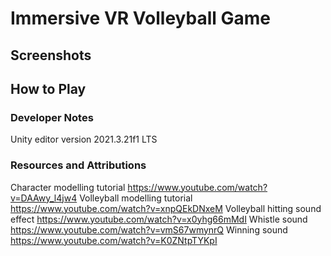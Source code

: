 # Immersive VR Volleyball Game

## Screenshots

## How to Play

### Developer Notes
Unity editor version 2021.3.21f1 LTS

### Resources and Attributions
Character modelling tutorial https://www.youtube.com/watch?v=DAAwy_l4jw4
Volleyball modelling tutorial https://www.youtube.com/watch?v=xnpQEkDNxeM
Volleyball hitting sound effect https://www.youtube.com/watch?v=x0yhg66mMdI
Whistle sound https://www.youtube.com/watch?v=vmS67wmynrQ
Winning sound https://www.youtube.com/watch?v=K0ZNtpTYKpI
